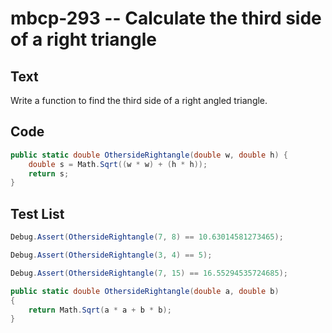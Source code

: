 # mbcp-293 -- Calculate the third side of a right triangle

## Text

Write a function to find the third side of a right angled triangle.

## Code

```csharp
public static double OthersideRightangle(double w, double h) {
    double s = Math.Sqrt((w * w) + (h * h));
    return s;
}
```

## Test List

```csharp
Debug.Assert(OthersideRightangle(7, 8) == 10.63014581273465);
```

```csharp
Debug.Assert(OthersideRightangle(3, 4) == 5);
```

```csharp
Debug.Assert(OthersideRightangle(7, 15) == 16.55294535724685);

public static double OthersideRightangle(double a, double b)
{
    return Math.Sqrt(a * a + b * b);
}
```
